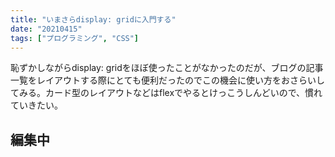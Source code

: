 ```yaml
---
title: "いまさらdisplay: gridに入門する"
date: "20210415"
tags: ["プログラミング", "CSS"]
---
```


恥ずかしながらdisplay: gridをほぼ使ったことがなかったのだが、ブログの記事一覧をレイアウトする際にとても便利だったのでこの機会に使い方をおさらいしてみる。カード型のレイアウトなどはflexでやるとけっこうしんどいので、慣れていきたい。

## 編集中
